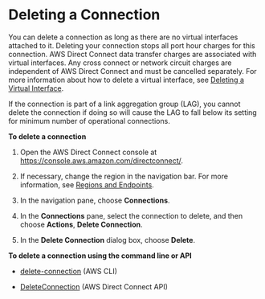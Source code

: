 # Deleting a Connection<a name="deleteconnection"></a>

You can delete a connection as long as there are no virtual interfaces attached to it\. Deleting your connection stops all port hour charges for this connection\. AWS Direct Connect data transfer charges are associated with virtual interfaces\. Any cross connect or network circuit charges are independent of AWS Direct Connect and must be cancelled separately\. For more information about how to delete a virtual interface, see [Deleting a Virtual Interface](deletevif.md)\.

If the connection is part of a link aggregation group \(LAG\), you cannot delete the connection if doing so will cause the LAG to fall below its setting for minimum number of operational connections\. 

**To delete a connection**

1. Open the AWS Direct Connect console at [https://console\.aws\.amazon\.com/directconnect/](https://console.aws.amazon.com/directconnect/)\.

1. If necessary, change the region in the navigation bar\. For more information, see [Regions and Endpoints](http://docs.aws.amazon.com/general/latest/gr/rande.html)\.

1. In the navigation pane, choose **Connections**\.

1. In the **Connections** pane, select the connection to delete, and then choose **Actions**, **Delete Connection**\.

1. In the **Delete Connection** dialog box, choose **Delete**\.

**To delete a connection using the command line or API**

+ [delete\-connection](http://docs.aws.amazon.com/cli/latest/reference/directconnect/delete-connection.html) \(AWS CLI\)

+ [DeleteConnection](http://docs.aws.amazon.com/directconnect/latest/APIReference/API_DeleteConnection.html) \(AWS Direct Connect API\)